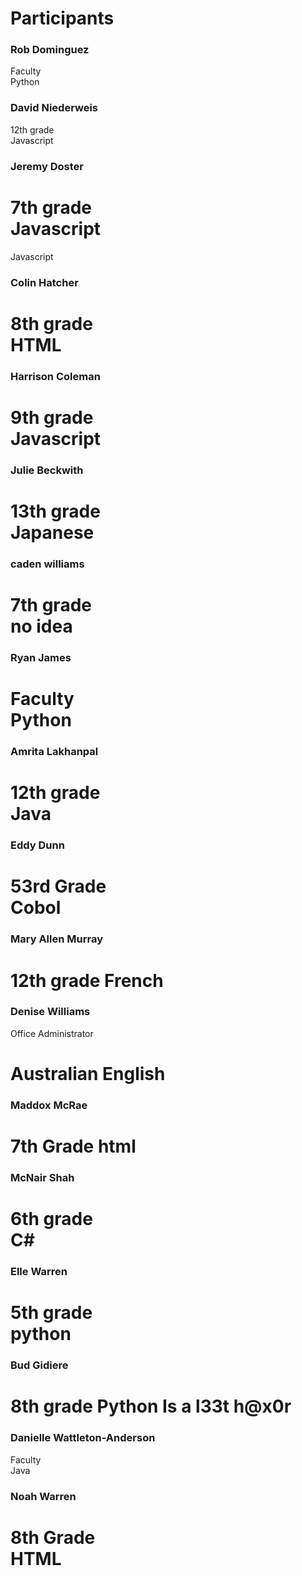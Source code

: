 # Participants
<!-- While all together in the CS room, enter your name at the bottom of this list -->
<!--
Grade, with two spaces
Favorite language
-->
### Rob Dominguez
Faculty  
Python

### David Niederweis
12th grade  
Javascript


### Jeremy Doster
7th grade  
Javascript
=======
Javascript  

### Colin Hatcher
8th grade  
HTML
=======
### Harrison Coleman
9th grade  
Javascript
=======
### Julie Beckwith
13th grade  
Japanese
=======
### caden williams
7th grade  
no idea
=======
### Ryan James
Faculty  
Python
=======
### Amrita Lakhanpal 
12th grade  
Java
=======
### Eddy Dunn
53rd Grade   
Cobol
=======
### Mary Allen Murray
12th grade
French
=======
### Denise Williams
Office Administrator

Australian English
=======
### Maddox McRae
7th  Grade
html
=======
### McNair Shah
6th grade  
C#
=======

### Elle Warren
5th grade  
python
=======
### Bud Gidiere
8th grade
Python
Is a l33t h@x0r
=======
### Danielle Wattleton-Anderson
Faculty  
Java

### Noah Warren
8th Grade  
HTML
=======
